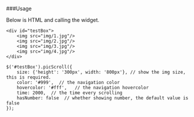 ###Usage

Below is HTML and calling the widget.

    <div id="testBox">
        <img src="img/1.jpg"/>
        <img src="img/2.jpg"/>
        <img src="img/3.jpg"/>
        <img src="img/4.jpg"/>
    </div>

    $('#testBox').picScroll({
        size: {'height': '300px', width: '800px'}, // show the img size, this is required.
        color: '#999',  // the navigation color
        hovercolor: '#fff',   // the navigation hovercolor
        time: 2000,  // the time every scrolling
        hasNumber: false  // whether showing number, the default value is false
    });

